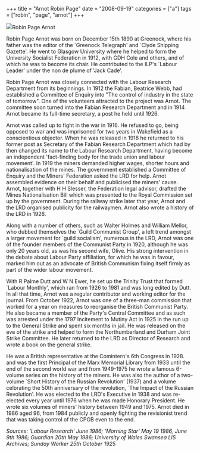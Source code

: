 +++
title = "Arnot Robin Page"
date = "2008-09-19"
categories = ["a"]
tags = ["robin", "page", "arnot"]
+++

![](https://grahamstevenson.me.uk/wp-content/uploads/2008/09/Arnot-Robin-Page.jpg)Robin Page Arnot

Robin Page Arnot was born on December 15th 1890 at Greenock, where his father was the editor of the \`Greenock Telegraph' and \`Clyde Shipping Gazette'. He went to Glasgow University where he helped to form the University Socialist Federation in 1912, with GDH Cole and others, and of which he was to become its chair. He contributed to the ILP's \`Labour Leader' under the non de plume of 'Jack Cade'.

Robin Page Arnot was closely connected with the Labour Research Department from its beginnings. In 1912 the Fabian, Beatrice Webb, had established a Committee of Enquiry into "The control of industry in the state of tomorrow". One of the volunteers attracted to the project was Arnot. The committee soon turned into the Fabian Research Department and in 1914 Arnot became its full-time secretary, a post he held until 1926.

Arnot was called up to fight in the war in 1916. He refused to go, being opposed to war and was imprisoned for two years in Wakefield as a conscientious objector. When he was released in 1918 he returned to his former post as Secretary of the Fabian Research Department which had by then changed its name to the Labour Research Department, having become an independent 'fact-finding body for the trade union and labour movement'. In 1919 the miners demanded higher wages, shorter hours and nationalisation of the mines. The government established a Committee of Enquiry and the Miners' Federation asked the LRD for help. Arnot assembled evidence on their behalf and publicised the miners' cause. Arnot, together with H H Slesser, the Federation legal advisor, drafted the Mines Nationalisation Bill which was presented to the Royal Commission set up by the government. During the railway strike later that year, Arnot and the LRD organised publicity for the railwaymen. Arnot also wrote a history of the LRD in 1926.

Along with a number of others, such as Walter Holmes and William Mellor, who dubbed themselves the \`Guild Communist Group', a left trend amongst a larger movement for \`guild socialism', numerous in the LRD, Arnot was one of the founder members of the Communist Party in 1920, although he was only 20 years old, as was his second wife, Olive. His strong intervention in the debate about Labour Party affiliation, for which he was in favour, marked him out as an advocate of British Communism fixing itself firmly as part of the wider labour movement.

With R Palme Dutt and W N Ewer, he set up the Trinity Trust that formed \`Labour Monthly', which ran from 1926 to 1981 and was long edited by Dutt. In all that time, Arnot was a regular contributor and working editor for the journal. From October 1922, Arnot was one of a three-man commission that worked for a year on measures to reorganise the British Communist Party. He also became a member of the Party's Central Committee and as such was arrested under the 1797 Incitement to Mutiny Act in 1925 in the run up to the General Strike and spent six months in jail. He was released on the eve of the strike and helped to form the Northumberland and Durham Joint Strike Committee. He later returned to the LRD as Director of Research and wrote a book on the general strike.

He was a British representative at the Comintern's 6th Congress in 1928. and was the first Principal of the Marx Memorial Library from 1933 until the end of the second world war and from 1949-1975 he wrote a famous 6-volume series on the history of the miners. He was also the author of a two-volume \`Short History of the Russian Revolution' (1937) and a volume celbrating the 50th anniversary of the revolution, \`The Impact of the Russian Revolution'. He was elected to the LRD's Executive in 1938 and was re-elected every year until 1976 when he was made Honorary President. He wrote six volumes of miners' history between 1949 and 1975. Arnot died in 1986 aged 96, from 1984 publicly and openly fighting the revisionist trend that was taking control of the CPGB even to the end.

_Sources: 'Labour Research' June 1986; 'Morning Star' May 19 1986, June 9th 1986; Guardian 20th May 1986; University of Wales Swansea LIS Archives; Sunday Worker 25th October 1925_
